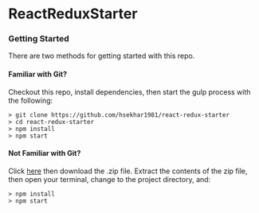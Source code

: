 # ReactReduxStarter


### Getting Started

There are two methods for getting started with this repo.

#### Familiar with Git?
Checkout this repo, install dependencies, then start the gulp process with the following:

```
> git clone https://github.com/hsekhar1981/react-redux-starter
> cd react-redux-starter
> npm install
> npm start
```

#### Not Familiar with Git?
Click [here](https://github.com/hsekhar1981/react-redux-starter) then download the .zip file.  Extract the contents of the zip file, then open your terminal, change to the project directory, and:

```
> npm install
> npm start
```
